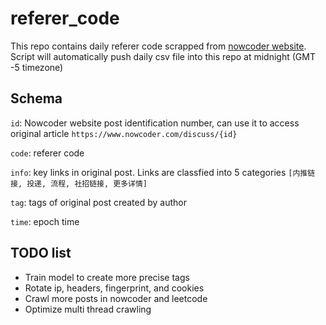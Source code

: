 # referer_code

This repo contains daily referer code scrapped from [nowcoder website](https://www.nowcoder.com/). Script will automatically push daily csv file into this repo at midnight (GMT -5 timezone)

## Schema

`id`: Nowcoder website post identification number, can use it to access original article `https://www.nowcoder.com/discuss/{id}`

`code`: referer code

`info`: key links in original post. Links are classfied into 5 categories `[内推链接, 投递, 流程, 社招链接, 更多详情]`

`tag`: tags of original post created by author

`time`: epoch time

## TODO list
- Train model to create more precise tags
- Rotate ip, headers, fingerprint, and cookies
- Crawl more posts in nowcoder and leetcode
- Optimize multi thread crawling
